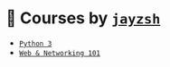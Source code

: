 # 📝 Courses by [`jayzsh`](https://github.com/jayzsh)
- [`Python 3`](./python3-2023)
- [`Web & Networking 101`](./backend-2023)
